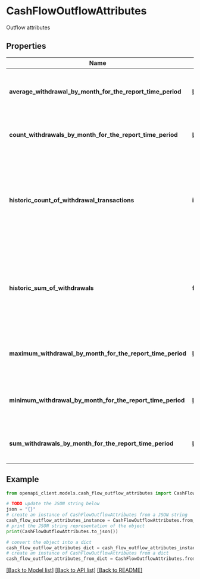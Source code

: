 # CashFlowOutflowAttributes

Outflow attributes

## Properties

Name | Type | Description | Notes
------------ | ------------- | ------------- | -------------
**average_withdrawal_by_month_for_the_report_time_period** | [**List[ObbDateRangeAndAmount]**](ObbDateRangeAndAmount.md) | Average value of withdrawals during periods in the report | [optional] 
**count_withdrawals_by_month_for_the_report_time_period** | [**List[ObbDateRangeAndCount]**](ObbDateRangeAndCount.md) | Count of all withdrawals during periods in the report | 
**historic_count_of_withdrawal_transactions** | **int** | Count of ALL withdrawals over entire known history of the account (may exceed requested length of report) | 
**historic_sum_of_withdrawals** | **float** | Sum of ALL withdrawals over entire known history of the account (may exceed requested length of report) | [optional] 
**maximum_withdrawal_by_month_for_the_report_time_period** | [**List[ObbDateRangeAndAmount]**](ObbDateRangeAndAmount.md) | Maximum withdrawal value for different periods in the report | 
**minimum_withdrawal_by_month_for_the_report_time_period** | [**List[ObbDateRangeAndAmount]**](ObbDateRangeAndAmount.md) | Minimum withdrawal value for different periods in the report | 
**sum_withdrawals_by_month_for_the_report_time_period** | [**List[ObbDateRangeAndAmount]**](ObbDateRangeAndAmount.md) | Sum of all withdrawals during periods in the report | 

## Example

```python
from openapi_client.models.cash_flow_outflow_attributes import CashFlowOutflowAttributes

# TODO update the JSON string below
json = "{}"
# create an instance of CashFlowOutflowAttributes from a JSON string
cash_flow_outflow_attributes_instance = CashFlowOutflowAttributes.from_json(json)
# print the JSON string representation of the object
print(CashFlowOutflowAttributes.to_json())

# convert the object into a dict
cash_flow_outflow_attributes_dict = cash_flow_outflow_attributes_instance.to_dict()
# create an instance of CashFlowOutflowAttributes from a dict
cash_flow_outflow_attributes_from_dict = CashFlowOutflowAttributes.from_dict(cash_flow_outflow_attributes_dict)
```
[[Back to Model list]](../README.md#documentation-for-models) [[Back to API list]](../README.md#documentation-for-api-endpoints) [[Back to README]](../README.md)


